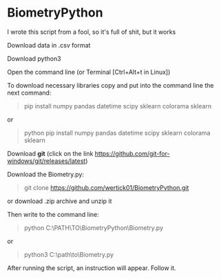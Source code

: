 # BiometryPython

I wrote this script from a fool, so it's full of shit, but it works

Download data in .csv format


Download python3 


Open the command line (or Terminal [Ctrl+Alt+t in Linux])


To download necessary libraries copy and put into the command line the next command:

> pip install numpy pandas datetime scipy sklearn colorama sklearn 

or 

> python pip install numpy pandas datetime scipy sklearn colorama sklearn


Download **git** (click on the link https://github.com/git-for-windows/git/releases/latest)


Download the Biometry.py:

> git clone https://github.com/wertick01/BiometryPython.git

or download .zip archive and unzip it


Then write to the command line:

> python C:\PATH\TO\BiometryPython\Biometry.py 

or

> python3 C:\path\to\Biometry.py


After running the script, an instruction will appear. Follow it.
